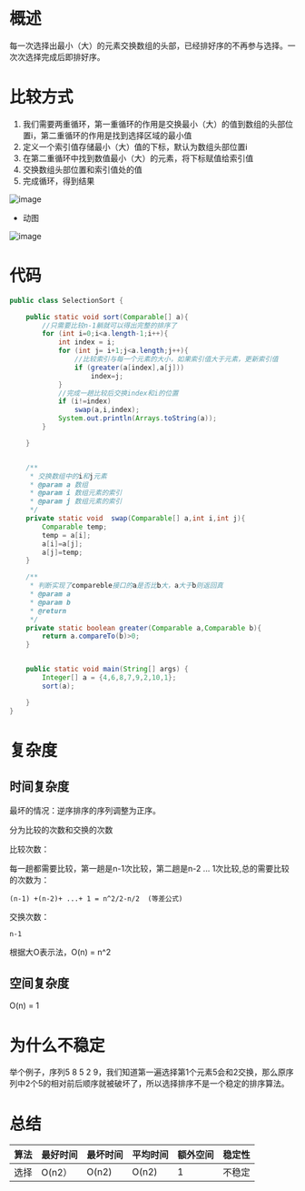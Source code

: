 # 概述
每一次选择出最小（大）的元素交换数组的头部，已经排好序的不再参与选择。一次次选择完成后即排好序。

# 比较方式
1. 我们需要两重循环，第一重循环的作用是交换最小（大）的值到数组的头部位置i，第二重循环的作用是找到选择区域的最小值
2. 定义一个索引值存储最小（大）值的下标，默认为数组头部位置i
3. 在第二重循环中找到数值最小（大）的元素，将下标赋值给索引值
4. 交换数组头部位置和索引值处的值
5. 完成循环，得到结果


![image](https://s1.ax1x.com/2020/03/29/GVNV74.png)
- 动图

![image](https://s1.ax1x.com/2020/03/29/GVNmN9.gif)


# 代码
```java
public class SelectionSort {

    public static void sort(Comparable[] a){
        //只需要比较n-1躺就可以得出完整的排序了
        for (int i=0;i<a.length-1;i++){
            int index = i;
            for (int j= i+1;j<a.length;j++){
                //比较索引与每一个元素的大小，如果索引值大于元素，更新索引值
                if (greater(a[index],a[j]))
                    index=j;
            }
            //完成一趟比较后交换index和i的位置
            if (i!=index)
                swap(a,i,index);
            System.out.println(Arrays.toString(a));
        }

    }


    /**
     * 交换数组中的i和j元素
     * @param a 数组
     * @param i 数组元素的索引
     * @param j 数组元素的索引
     */
    private static void  swap(Comparable[] a,int i,int j){
        Comparable temp;
        temp = a[i];
        a[i]=a[j];
        a[j]=temp;
    }

    /**
     * 判断实现了compareble接口的a是否比b大，a大于b则返回真
     * @param a
     * @param b
     * @return
     */
    private static boolean greater(Comparable a,Comparable b){
        return a.compareTo(b)>0;
    }


    public static void main(String[] args) {
        Integer[] a = {4,6,8,7,9,2,10,1};
        sort(a);

    }
}
```

# 复杂度
## 时间复杂度
最坏的情况：逆序排序的序列调整为正序。

分为比较的次数和交换的次数

比较次数：

每一趟都需要比较，第一趟是n-1次比较，第二趟是n-2 ... 1次比较,总的需要比较的次数为：
```
(n-1) +(n-2)+ ...+ 1 = n^2/2-n/2  (等差公式)
```
交换次数：
```
n-1
```
根据大O表示法，O(n) = n^2

## 空间复杂度
O(n) = 1


# 为什么不稳定
举个例子，序列5 8 5 2 9，我们知道第一遍选择第1个元素5会和2交换，那么原序列中2个5的相对前后顺序就被破坏了，所以选择排序不是一个稳定的排序算法。
# 总结

算法 | 最好时间 | 最坏时间 | 平均时间 |  额外空间 |稳定性
---|---|---|---|---|---
选择|	O(n2）|	O(n2)|	O(n2)|	1|	不稳定
